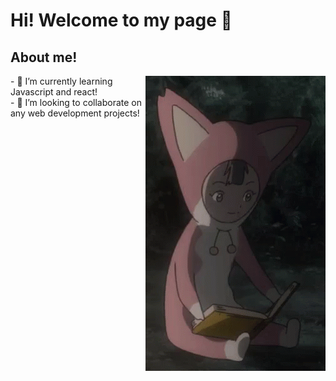 # Hi! Welcome to my page 👋
## About me!
<div>
     <img alt="gif" src="https://github.com/RileytheCoder/RileytheCoder/blob/main/assets/pino-ergo-proxy.gif" align="right">
- 🌱 I’m currently learning Javascript and react!
     <br>
- 👯 I’m looking to collaborate on any web development projects!
     <br>
</div>



